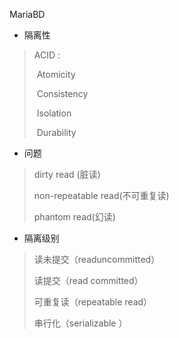 

MariaBD

* 隔离性

> ACID : 
>
> ​	Atomicity
>
> ​	Consistency
>
> ​	Isolation
>
> ​	Durability

*  问题

> dirty read (脏读)
>
> non-repeatable read(不可重复读)
>
> phantom read(幻读)

* 隔离级别

> 读未提交（readuncommitted）
>
> 读提交（read committed）
>
> 可重复读（repeatable read）
>
> 串行化（serializable ）

